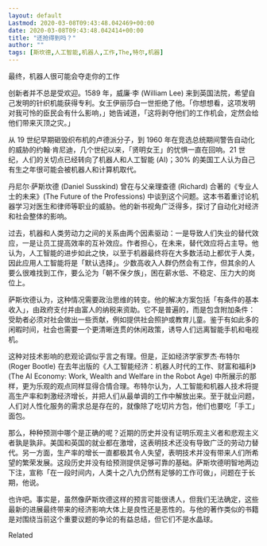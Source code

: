 ```yaml
---
layout: default
Lastmod: 2020-03-08T09:43:48.042469+00:00
date: 2020-03-08T09:43:48.042414+00:00
title: "还抢得到吗？"
author: ""
tags: [斯坎德,人工智能,机器人,工作,The,特尔,机器]
---
```


最终，机器人很可能会夺走你的工作

创新者并不总是受欢迎。1589 年，威廉·李 (William Lee) 来到英国法院，希望自己发明的针织机能获得专利。女王伊丽莎白一世拒绝了他。「你想想看，这项发明对我可怜的臣民会有什么影响，」她告诫道，「这将剥夺他们的工作机会，定然会给他们带来灭顶之灾。」

从 19 世纪早期砸毁织布机的卢德派分子，到 1960 年在竞选总统期间警告自动化的威胁的约翰·肯尼迪，几个世纪以来，「贤明女王」的忧惧一直在回响。21 世纪，人们的关切点已经转向了机器人和人工智能 (AI)；30% 的美国工人认为自己有生之年很可能会被机器人和计算机取代。

丹尼尔·萨斯坎德 (Daniel Susskind) 曾在与父亲理查德 (Richard) 合著的《专业人士的未来》(The Future of the Professions) 中谈到这个问题。这本书着重讨论机器学习对医生和律师等职业的威胁。他的新书视角广泛得多，探讨了自动化对经济和社会整体的影响。

过去，机器和人类劳动力之间的关系由两个因素驱动：一是导致人们失业的替代效应，一是让员工提高效率的互补效应。作者担心，在未来，替代效应将占主导。他认为，人工智能的进步如此之快，以至于机器最终将在大多数活动上都优于人类，因此应用人工智能将是「默认选择」。少数高收入人群仍然会有工作，但其余的人要么很难找到工作，要么沦为「朝不保夕族」，困在薪水低、不稳定、压力大的岗位上。

萨斯坎德认为，这种情况需要政治思维的转变。他的解决方案包括「有条件的基本收入」，由政府支付并由富人的纳税来资助。它不是普遍的，而是包含附加条件：受助者必须对社会做出一些贡献，例如提供社会照护或教育儿童。鉴于有如此多的闲暇时间，社会也需要一个更清晰连贯的休闲政策，诱导人们远离智能手机和电视机。

这种对技术影响的悲观论调似乎言之有理。但是，正如经济学家罗杰·布特尔 (Roger Bootle) 在去年出版的《人工智能经济：机器人时代的工作、财富和福利》(The AI Economy: Work, Wealth and Welfare in the Robot Age) 中所展示的那样，更为乐观的观点同样显得合情合理。布特尔认为，人工智能和机器人技术将提高生产率和刺激经济增长，并把人们从最单调的工作中解放出来。至于就业问题，人们对人性化服务的需求总是存在的，就像除了吃切片方包，他们也要吃「手工」面包。

那么，种种预测中哪个是正确的呢？近期的历史并没有证明乐观主义者和悲观主义者孰是孰非。美国和英国的就业都在激增，这表明技术还没有导致广泛的劳动力替代。另一方面，生产率的增长一直都极其令人失望，表明技术并没有带来人们所希望的繁荣发展。这段历史并没有给预测提供足够可靠的基础。萨斯坎德明智地两边下注，宣称「在一段时间内，人类十之八九仍然有足够的工作可做」，问题在于长期，他说。

也许吧。事实是，虽然像萨斯坎德这样的预言可能很诱人，但我们无法确定，这些最新的进展最终带来的经济影响大体上是良性还是恶性的。与他的著作类似的书籍是对围绕当前这个重要议题的争论的有益总结，但它们不是水晶球。

Related

